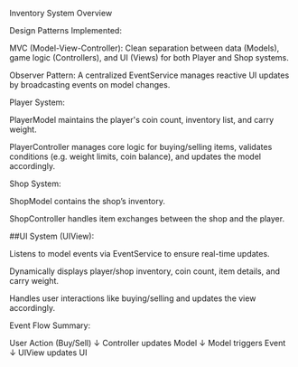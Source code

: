 Inventory System Overview

Design Patterns Implemented:

MVC (Model-View-Controller): Clean separation between data (Models), game logic (Controllers), and UI (Views) for both Player and Shop systems.

Observer Pattern: A centralized EventService manages reactive UI updates by broadcasting events on model changes.

Player System:

PlayerModel maintains the player's coin count, inventory list, and carry weight.

PlayerController manages core logic for buying/selling items, validates conditions (e.g. weight limits, coin balance), and updates the model accordingly.

Shop System:

ShopModel contains the shop’s inventory.

ShopController handles item exchanges between the shop and the player.

##UI System (UIView):

Listens to model events via EventService to ensure real-time updates.

Dynamically displays player/shop inventory, coin count, item details, and carry weight.

Handles user interactions like buying/selling and updates the view accordingly.

Event Flow Summary:

User Action (Buy/Sell)
        ↓
Controller updates Model
        ↓
Model triggers Event
        ↓
UIView updates UI
